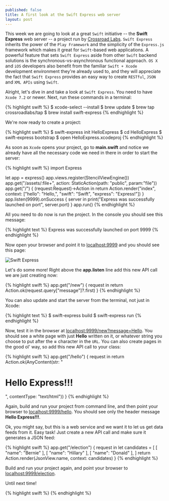```yaml
---
published: false
title: A first look at the Swift Express web server
layout: post
---
```

This week we are going to look at a great `Swift` initiative -- the __Swift Express__ web server -- a project run by [Crossroad Labs](http://crossroadlabs.xyz). `Swift Express` inherits the power of the `Play Framework` and the simplicity of the `Express.js` framework which makes it great for `Swift`-based web applications. A powerful feature that sets `Swift Express` aside from other `Swift` backend solutions is the synchronous-vs-asynchronous functional approach. `OS X` and `iOS` developers also benefit from the familiar `Swift + Xcode` development environment they're already used to, and they will appreciate the fact that `Swift Express` provides an easy way to create `RESTful`,  `JSON` and `XML APIs` using `Swift`.

Alright, let's dive in and take a look at `Swift Express`. You need to have `Xcode 7.2` or newer. Next, run these commands in a terminal:

{% highlight swift %} 
$ xcode-select --install
$ brew update
$ brew tap crossroadlabs/tap
$ brew install swift-express
{% endhighlight %}

We're now ready to create a project:

{% highlight swift %}
$ swift-express init HelloExpress
$ cd HelloExpress
$ swift-express bootstrap
$ open HelloExpress.xcodeproj 
{% endhighlight %}

As soon as `Xcode` opens your project, go to __main.swift__ and notice we already have all the necessary code we need in there in order to start the server:

{% highlight swift %}
import Express

let app = express()
app.views.register(StencilViewEngine())
app.get("/assets/:file+", action: StaticAction(path: "public", param:"file"))
app.get("/") { (request:Request<AnyContent>)->Action<AnyContent> in
    return Action<AnyContent>.render("index", context: ["hello": "Hello,", "swift": "Swift", "express": "Express!"])
}
app.listen(9999).onSuccess { server in
    print("Express was successfully launched on port", server.port)
}
app.run()
{% endhighlight %}

All you need to do now is run the project. In the console you should see this message:

{% highlight text %} 
Express was successfully launched on port 9999
{% endhighlight %} 

Now open your browser and point it to [localhost:9999](http://localhost:9999) and you should see this page:

![Swift Express](http://i.imgur.com/CDJEr3h.png "Swift Express")

Let's do some more! Right above the __app.listen__ line add this new API call we are just creating now:

{% highlight swift %} 
app.get("/new") { request in
    return Action.ok(request.query["message"]?.first)
}
{% endhighlight %}

You can also update and start the server from the terminal, not just in Xcode:

{% highlight text %}
$ swift-express build
$ swift-express run 
{% endhighlight %}

Now, test it in the browser at [localhost:9999/new?message=Hello](http://localhost:9999/new?message=Hello). You should see a white page with just __Hello__ written on it, or whatever string you choose to put after the __=__ character in the `URL`. You can also create pages in the good ol' way, so add this new API call to your class:

{% highlight swift %} 
app.get("/hello") { request in
    return Action.ok(AnyContent(str: "<h1>Hello Express!!!</h1>", contentType: "text/html"))
}
{% endhighlight %}

Again, build and run your project from command line, and then point your browser to [localhost:9999/hello](http://localhost:9999/hello). You should see only the header message __Hello Express!!!__.

Ok, you might say, but this is a web service and we want it to let us get data feeds from it. Easy task! Just create a new API call and make sure it generates a JSON feed:


{% highlight swift %} 
app.get("/election") { request in
    let candidates = [
        [ "name": "Bernie" ],
        [ "name": "Hillary" ],
        [ "name": "Donald" ],
    ]
    return Action.render(JsonView.name, context: candidates)
}
{% endhighlight %}

Build and run your project again, and point your browser to [localhost:9999/election](http://localhost:9999/election).

Until next time!

{% highlight swift %} 
{% endhighlight %}